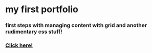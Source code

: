 # my first portfolio

### first steps with managing content with grid and another rudimentary css stuff!

### [Click here!](https://blumix77.github.io/portfolio)

